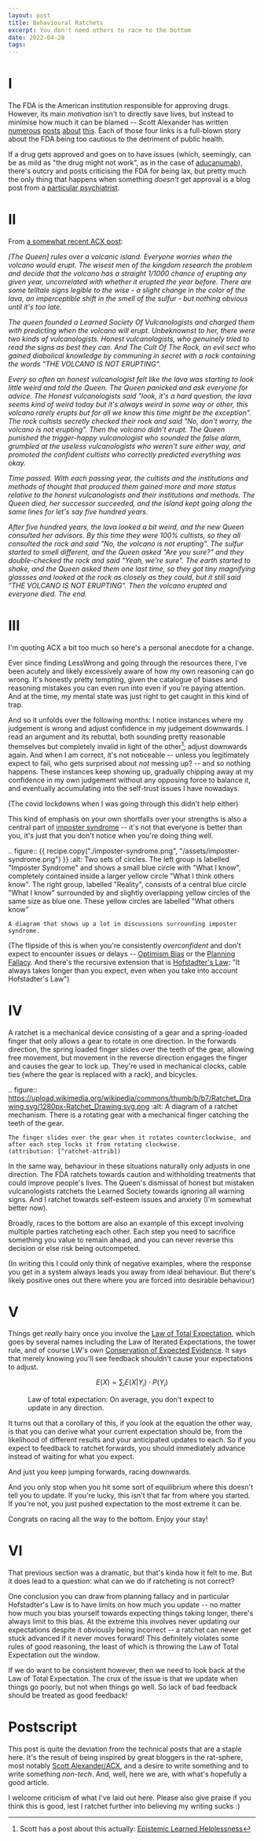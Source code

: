 ```yaml
---
layout: post
title: Behavioural Ratchets
excerpt: You don't need others to race to the bottom
date: 2022-04-28
tags:
---
```


# I

The FDA is the American institution responsible for approving drugs.
However, its main _motivation_ isn't to directly save lives, but instead to minimise how much it can be blamed -- Scott Alexander has written [numerous][fda1] [posts][fda2] [about][fda3] [this][fda4].
Each of those four links is a full-blown story about the FDA being too cautious to the detriment of public health.

[fda1]: https://astralcodexten.substack.com/p/details-of-the-infant-fish-oil-story
[fda2]: https://astralcodexten.substack.com/p/adumbrations-of-aducanumab
[fda3]: https://astralcodexten.substack.com/p/the-fda-has-punted-decisions-about
[fda4]: https://astralcodexten.substack.com/p/when-will-the-fda-approve-paxlovid

If a drug gets approved and goes on to have issues (which, seemingly, can be as mild as "the drug might not work", as in the case of [aducanumab][fda2]), there's outcry and posts criticising the FDA for being lax, but pretty much the only thing that happens when something _doesn't_ get approval is a blog post from a [particular psychiatrist][acx].

[acx]: https://astralcodexten.substack.com/

# II

From [a somewhat recent ACX post](https://astralcodexten.substack.com/p/heuristics-that-almost-always-work):

*[The Queen] rules over a volcanic island. Everyone worries when the volcano would erupt. The wisest men of the kingdom research the problem and decide that the volcano has a straight 1/1000 chance of erupting any given year, uncorrelated with whether it erupted the year before. There are some telltale signs legible to the wise - a slight change in the color of the lava, an imperceptible shift in the smell of the sulfur - but nothing obvious until it's too late.*

*The queen founded a Learned Society Of Vulcanologists and charged them with predicting when the volcano will erupt. Unbeknownst to her, there were two kinds of vulcanologists. Honest vulcanologists, who genuinely tried to read the signs as best they can. And The Cult Of The Rock, an evil sect who gained diabolical knowledge by communing in secret with a rock containing the words "THE VOLCANO IS NOT ERUPTING".*

*Every so often an honest vulcanologist felt like the lava was starting to look little weird and told the Queen. The Queen panicked and ask everyone for advice. The Honest vulcanologists said "look, it's a hard question, the lava seems kind of weird today but it's always weird in some way or other, this volcano rarely erupts but for all we know this time might be the exception". The rock cultists secretly checked their rock and said "No, don't worry, the volcano is not erupting". Then the volcano didn't erupt. The Queen punished the trigger-happy vulcanologist who sounded the false alarm, grumbled at the useless vulcanologists who weren't sure either way, and promoted the confident cultists who correctly predicted everything was okay.*

*Time passed. With each passing year, the cultists and the institutions and methods of thought that produced them gained more and more status relative to the honest vulcanologists and their institutions and methods. The Queen died, her successor succeeded, and the island kept going along the same lines for let's say five hundred years.*

*After five hundred years, the lava looked a bit weird, and the new Queen consulted her advisors. By this time they were 100% cultists, so they all consulted the rock and said "No, the volcano is not erupting". The sulfur started to smell different, and the Queen asked "Are you sure?" and they double-checked the rock and said "Yeah, we're sure". The earth started to shake, and the Queen asked them one last time, so they got tiny magnifying glassses and looked at the rock as closely as they could, but it still said "THE VOLCANO IS NOT ERUPTING". Then the volcano erupted and everyone died. The end.*

# III

I'm quoting ACX a bit too much so here's a personal anecdote for a change.

Ever since finding LessWrong and going through the resources there, I've been acutely and likely excessively aware of how my own reasoning can go wrong.
It's honestly pretty tempting, given the catalogue of biases and reasoning mistakes you can even run into even if you're paying attention.
And at the time, my mental state was just right to get caught in this kind of trap.

And so it unfolds over the following months:
I notice instances where my judgement is wrong and adjust confidence in my judgement downwards.
I read an argument and its rebuttal, both sounding pretty reasonable themselves but completely invalid in light of the other[^learned-helplessness]; adjust downwards again.
And when I am correct, it's not noticeable -- unless you legitimately expect to fail, who gets surprised about _not_ messing up? -- and so nothing happens.
These instances keep showing up, gradually chipping away at my confidence in my own judgement without any opposing force to balance it, and eventually accumulating into the self-trust issues I have nowadays.

[^learned-helplessness]: Scott has a post about this actually: [Epistemic Learned Helplessness](https://slatestarcodex.com/2019/06/03/repost-epistemic-learned-helplessness/)

(The covid lockdowns when I was going through this didn't help either)

This kind of emphasis on your own shortfalls over your strengths is also a central part of [imposter syndrome] -- it's not that everyone is better than you, it's just that you don't notice when you're doing thing well.

[imposter syndrome]: https://en.wikipedia.org/wiki/Impostor_syndrome

.. figure:: {{ recipe.copy("./imposter-syndrome.png", "/assets/imposter-syndrome.png") }}
	:alt: Two sets of circles.
		The left group is labelled "Imposter Syndrome" and shows a small blue circle with "What I know", completely contained inside a larger yellow circle "What I think others know".
		The right group, labelled "Reality", consists of a central blue circle "What I know" surrounded by and slightly overlapping yellow circles of the same size as blue one.
		These yellow circles are labelled "What others know"

	A diagram that shows up a lot in discussions surrounding imposter syndrome.

(The flipside of this is when you're consistently _overconfident_ and don't expect to encounter issues or delays -- [Optimism Bias] or the [Planning Fallacy].
And there's the recursive extension that is [Hofstadter's Law]: "It always takes longer than you expect, even when you take into account Hofstadter's Law")

[Optimism Bias]: https://en.wikipedia.org/wiki/Optimism_bias
[Planning Fallacy]: https://en.wikipedia.org/wiki/Planning_fallacy
[Hofstadter's Law]: https://en.wikipedia.org/wiki/Hofstadter's_law

# IV

A ratchet is a mechanical device consisting of a gear and a spring-loaded finger that only allows a gear to rotate in one direction.
In the forwards direction, the spring loaded finger slides over the teeth of the gear, allowing free movement, but movement in the reverse direction engages the finger and causes the gear to lock up.
They're used in mechanical clocks, cable ties (where the gear is replaced with a rack), and bicycles.

.. figure:: https://upload.wikimedia.org/wikipedia/commons/thumb/b/b7/Ratchet_Drawing.svg/1280px-Ratchet_Drawing.svg.png
	:alt: A diagram of a ratchet mechanism.
		There is a rotating gear with a mechanical finger catching the teeth of the gear.

	The finger slides over the gear when it rotates counterclockwise, and after each step locks it from rotating clockwise.
	(attribution: [^ratchet-attrib])

[^ratchet-attrib]: "[Ratchet Drawing][ratchet-attrib1]" by [Dr. Schorsch][ratchet-attrib2], licensed under [CC BY-SA 3.0][ratchet-attrib3]
[ratchet-attrib1]: https://commons.wikimedia.org/wiki/File:Ratchet_Drawing.svg
[ratchet-attrib2]: https://commons.wikimedia.org/wiki/User:Xorx
[ratchet-attrib3]: https://creativecommons.org/licenses/by-sa/3.0/legalcode

In the same way, behaviour in these situations naturally only adjusts in one direction.
The FDA ratchets towards caution and withholding treatments that could improve people's lives.
The Queen's dismissal of honest but mistaken vulcanologists ratchets the Learned Society towards ignoring all warning signs.
And I ratchet towards self-esteem issues and anxiety (I'm somewhat better now).

Broadly, races to the bottom are also an example of this except involving multiple parties ratcheting each other.
Each step you need to sacrifice something you value to remain ahead, and you can never reverse this decision or else risk being outcompeted.

(In writing this I could only think of negative examples, where the response you get in a system always leads you away from ideal behaviour. But there's likely positive ones out there where you are forced into desirable behaviour)

# V

Things get _really_ hairy once you involve the [Law of Total Expectation], which goes by several names including the Law of Iterated Expectations, the tower rule, and of course LW's own [Conservation of Expected Evidence].
It says that merely knowing you'll see feedback shouldn't cause your expectations to adjust.

[Conservation of Expected Evidence]: https://www.lesswrong.com/tag/conservation-of-expected-evidence
[Law of total expectation]: https://en.wikipedia.org/wiki/Law_of_total_expectation

<figure markdown="1">

$$
E(X) = \sum_i {E(X|Y_i) \cdot P(Y_i)}
$$

<figcaption>
Law of total expectation:
On average, you don't expect to update in any direction.
</figcaption>
</figure>

It turns out that a corollary of this, if you look at the equation the other way, is that you can derive what your current expectation should be, from the likelihood of different results and your anticipated updates to each.
So if you expect to feedback to ratchet forwards, you should immediately advance instead of waiting for what you expect.

And just you keep jumping forwards, racing downwards.

And you only stop when you hit some sort of equilibrium where this doesn't tell you to update.
If you're lucky, this isn't that far from where you started.
If you're not, you just pushed expectation to the most extreme it can be.

Congrats on racing all the way to the bottom.
Enjoy your stay!

# VI

That previous section was a dramatic, but that's kinda how it felt to me.
But it does lead to a question:
what can we do if ratcheting is not correct?

One conclusion you can draw from planning fallacy and in particular Hofstadter's Law is to have limits on how much you update -- no matter how much you bias yourself towards expecting things taking longer, there's always limit to this bias.
At the extreme this involves never updating our expectations despite it obviously being incorrect -- a ratchet can never get stuck advanced if it never moves forward!
This definitely violates some rules of good reasoning, the least of which is throwing the Law of Total Expectation out the window.

If we do want to be consistent however, then we need to look back at the Law of Total Expectation.
The crux of the issue is that we update when things go poorly, but not when things go well.
So lack of bad feedback should be treated as good feedback!

# Postscript

This post is quite the deviation from the technical posts that are a staple here.
It's the result of being inspired by great bloggers in the rat-sphere, most notably [Scott Alexander/ACX][acx], and a desire to write something and to write something _non-tech_.
And, well, here we are, with what's hopefully a good article.

I welcome criticism of what I've laid out here.
Please also give praise if you think this is good, lest I ratchet further into believing my writing sucks :)
